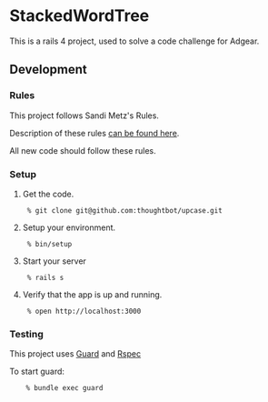 # StackedWordTree

This is a rails 4 project, used to solve a code challenge for Adgear. 

## Development


### Rules

This project follows Sandi Metz's Rules.

Description of these rules [can be found here](http://robots.thoughtbot.com/post/50655960596/sandi-metz-rules-for-developers).

All new code should follow these rules.

### Setup

1. Get the code.

        % git clone git@github.com:thoughtbot/upcase.git

1. Setup your environment.

        % bin/setup

3. Start your server

        % rails s

4. Verify that the app is up and running.

        % open http://localhost:3000


### Testing

This project uses [Guard](https://github.com/guard/guard) and [Rspec](https://github.com/rspec/rspec)

To start guard:

        % bundle exec guard


